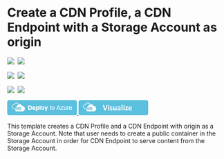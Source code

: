 # Create a CDN Profile, a CDN Endpoint with a Storage Account as origin

<IMG SRC="https://azbotstorage.blob.core.windows.net/badges/201-cdn-with-storage-account/PublicLastTestDate.svg" />&nbsp;
<IMG SRC="https://azbotstorage.blob.core.windows.net/badges/201-cdn-with-storage-account/PublicDeployment.svg" />&nbsp;

<IMG SRC="https://azbotstorage.blob.core.windows.net/badges/201-cdn-with-storage-account/FairfaxLastTestDate.svg" />&nbsp;
<IMG SRC="https://azbotstorage.blob.core.windows.net/badges/201-cdn-with-storage-account/FairfaxDeployment.svg" />&nbsp;

<IMG SRC="https://azbotstorage.blob.core.windows.net/badges/201-cdn-with-storage-account/BestPracticeResult.svg" />&nbsp;
<IMG SRC="https://azbotstorage.blob.core.windows.net/badges/201-cdn-with-storage-account/CredScanResult.svg" />&nbsp;

<a href="https://portal.azure.com/#create/Microsoft.Template/uri/https%3A%2F%2Fraw.githubusercontent.com%2FAzure%2Fazure-quickstart-templates%2Fmaster%2F201-cdn-with-storage-account%2Fazuredeploy.json" target="_blank">
    <img src="https://raw.githubusercontent.com/Azure/azure-quickstart-templates/master/1-CONTRIBUTION-GUIDE/images/deploytoazure.png"/>
</a>
<a href="http://armviz.io/#/?load=https%3A%2F%2Fraw.githubusercontent.com%2FAzure%2Fazure-quickstart-templates%2Fmaster%2F201-cdn-with-storage-account%2Fazuredeploy.json" target="_blank">
    <img src="https://raw.githubusercontent.com/Azure/azure-quickstart-templates/master/1-CONTRIBUTION-GUIDE/images/visualizebutton.png"/>
</a>

This template creates a CDN Profile and a CDN Endpoint with origin as a Storage Account. Note that user needs to create a public container in the Storage Account in order for CDN Endpoint to serve content from the Storage Account.

